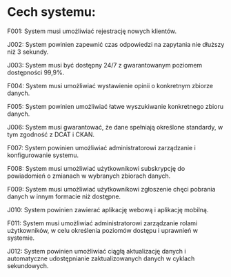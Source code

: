 # Cech systemu:

F001: System musi umożliwiać rejestrację nowych klientów.

J002: System powinien zapewnić czas odpowiedzi na zapytania nie dłuższy niż 3 sekundy.

J003: System musi być dostępny 24/7 z gwarantowanym poziomem dostępności 99,9%. 

F004: System musi umożliwiać wystawienie opinii o konkretnym zbiorze danych.

F005: System powinien umożliwiać łatwe wyszukiwanie konkretnego zbioru danych.

J006: System musi gwarantować, że dane spełniają określone standardy, w tym zgodność z DCAT i CKAN.

F007: System powinien umożliwiać administratorowi zarządzanie i konfigurowanie systemu.

F008: System musi umożliwiać użytkownikowi subskrypcję do powiadomień o zmianach w wybranych zbiorach danych.

F009: System musi umożliwiać użytkownikowi zgłoszenie chęci pobrania danych w innym formacie niż dostępne.

J010: System powinien zawierać aplikację webową i aplikację mobilną.

F011: System musi umożliwiać administratorowi zarządzanie rolami użytkowników, w celu określenia poziomów dostępu i uprawnień w systemie.

J012: System powinien umożliwiać ciągłą aktualizację danych i automatyczne udostępnianie zaktualizowanych danych w cyklach sekundowych.